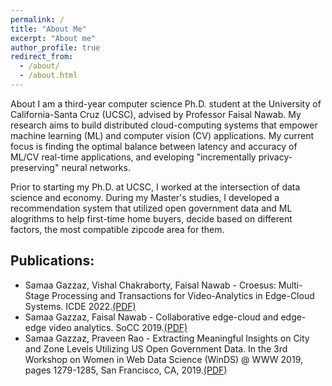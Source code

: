 ```yaml
---
permalink: /
title: "About Me"
excerpt: "About me"
author_profile: true
redirect_from: 
  - /about/
  - /about.html
---
```

About
I am a third-year computer science Ph.D. student at the University of California-Santa Cruz (UCSC), advised by Professor Faisal Nawab. My research aims to build distributed cloud-computing systems that empower machine learning (ML) and computer vision (CV) applications. My current focus is finding the optimal balance between latency and accuracy of ML/CV real-time applications, and eveloping "incrementally privacy-preserving" neural networks.

Prior to starting my Ph.D. at UCSC, I worked at the intersection of data science and economy. During my Master's studies, I developed a recommendation system that utilized open government data and ML alogrithms to help first-time home buyers, decide based on different factors, the most compatible zipcode area for them.



<h2>Publications:</h2>
<ul>
  <li>
    Samaa Gazzaz,  Vishal Chakraborty, Faisal Nawab - Croesus: Multi-Stage Processing and Transactions for Video-Analytics in Edge-Cloud Systems. ICDE 2022.<a href="https://arxiv.org/pdf/2201.00063.pdf">(PDF)</a>
  </li>
  <li>
    Samaa Gazzaz, Faisal Nawab - Collaborative edge-cloud and edge-edge video analytics. SoCC 2019.<a href="https://dl.acm.org/doi/pdf/10.1145/3357223.3366024">(PDF)</a>
  </li>
  <li>
    Samaa Gazzaz, Praveen Rao - Extracting Meaningful Insights on City and Zone Levels Utilizing US Open Government Data. In the 3rd Workshop on Women in Web Data Science (WinDS) @ WWW 2019, pages 1279-1285, San Francisco, CA, 2019.<a href="http://r.web.umkc.edu/raopr/OGDXplor-WinDS-2019.pdf">(PDF)</a>
  </li>
</ul>

